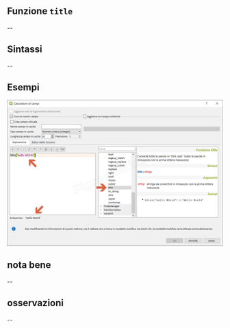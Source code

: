 ## Funzione `title`

--

## Sintassi

--

## Esempi

<img src="/img/stringhe_di_testo/title/title1.png">

## nota bene

--

## osservazioni

--